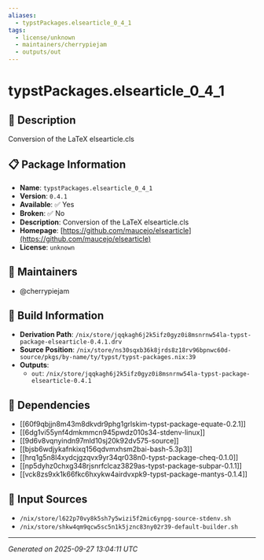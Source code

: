 ```yaml
---
aliases:
  - typstPackages.elsearticle_0_4_1
tags:
  - license/unknown
  - maintainers/cherrypiejam
  - outputs/out
---
```


# typstPackages.elsearticle_0_4_1

## 📝 Description

Conversion of the LaTeX elsearticle.cls

## 📋 Package Information

- **Name**: `typstPackages.elsearticle_0_4_1`
- **Version**: `0.4.1`
- **Available**: ✅ Yes
- **Broken**: ✅ No
- **Description**: Conversion of the LaTeX elsearticle.cls
- **Homepage**: [https://github.com/maucejo/elsearticle](https://github.com/maucejo/elsearticle)
- **License**: `unknown`
## 👥 Maintainers

- @cherrypiejam


## 🔧 Build Information

- **Derivation Path**: `/nix/store/jqqkagh6j2k5ifz0gyz0i8msnrnw54la-typst-package-elsearticle-0.4.1.drv`
- **Source Position**: `/nix/store/ns30sqxb36k8jrds8z18rv96bpnwc60d-source/pkgs/by-name/ty/typst/typst-packages.nix:39`
- **Outputs**:
  - `out`:  `/nix/store/jqqkagh6j2k5ifz0gyz0i8msnrnw54la-typst-package-elsearticle-0.4.1`

## 🔗 Dependencies

- [[60f9qbjjn8m43m8dkvdr9phg1grlskim-typst-package-equate-0.2.1]]
- [[6dg1vi55ynf4dmkmmcn945pwdz010s34-stdenv-linux]]
- [[9d6v8vqnyindn97mld10sj20k92dv575-source]]
- [[bjsb6wdjykafnkixq156qdvmxhsm2bai-bash-5.3p3]]
- [[hrq1g5n8l4xydcjgzqvx9yr34qr038n0-typst-package-cheq-0.1.0]]
- [[np5dyhz0chxg348rjsnrfclcaz3829as-typst-package-subpar-0.1.1]]
- [[vck8zs9xk1k66fkc6hxykw4airdvxpk9-typst-package-mantys-0.1.4]]

## 📁 Input Sources

- `/nix/store/l622p70vy8k5sh7y5wizi5f2mic6ynpg-source-stdenv.sh`
- `/nix/store/shkw4qm9qcw5sc5n1k5jznc83ny02r39-default-builder.sh`

---
*Generated on 2025-09-27 13:04:11 UTC*
